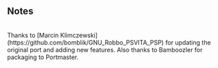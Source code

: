 ## Notes
<br/>
Thanks to [Marcin Klimczewski](https://github.com/bomblik/GNU_Robbo_PSVITA_PSP) for updating the original port and adding new features. Also thanks to Bamboozler for packaging to Portmaster.
<br/>
